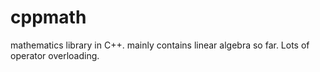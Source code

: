 # cppmath

mathematics library in C++. mainly contains linear algebra so far. Lots of operator overloading.
